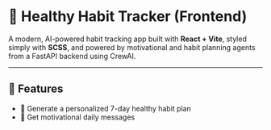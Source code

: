 # 🌿 Healthy Habit Tracker (Frontend)

A modern, AI-powered habit tracking app built with **React + Vite**, styled simply with **SCSS**, and powered by motivational and habit planning agents from a FastAPI backend using CrewAI.

---

## 🚀 Features

- 🧠 Generate a personalized 7-day healthy habit plan
- 💬 Get motivational daily messages

